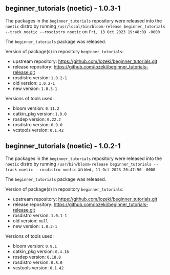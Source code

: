 ## beginner_tutorials (noetic) - 1.0.3-1

The packages in the `beginner_tutorials` repository were released into the `noetic` distro by running `/usr/local/bin/bloom-release beginner_tutorials --track noetic --rosdistro noetic` on `Fri, 13 Oct 2023 19:48:09 -0000`

The `beginner_tutorials` package was released.

Version of package(s) in repository `beginner_tutorials`:

- upstream repository: https://github.com/lozeki/beginner_tutorials.git
- release repository: https://github.com/lozeki/beginner_tutorials-release.git
- rosdistro version: `1.0.2-1`
- old version: `1.0.2-1`
- new version: `1.0.3-1`

Versions of tools used:

- bloom version: `0.11.2`
- catkin_pkg version: `1.0.0`
- rosdep version: `0.22.2`
- rosdistro version: `0.9.0`
- vcstools version: `0.1.42`


## beginner_tutorials (noetic) - 1.0.2-1

The packages in the `beginner_tutorials` repository were released into the `noetic` distro by running `/usr/bin/bloom-release beginner_tutorials --track noetic --rosdistro noetic` on `Wed, 11 Oct 2023 20:47:50 -0000`

The `beginner_tutorials` package was released.

Version of package(s) in repository `beginner_tutorials`:

- upstream repository: https://github.com/lozeki/beginner_tutorials.git
- release repository: https://github.com/lozeki/beginner_tutorials-release.git
- rosdistro version: `1.0.1-1`
- old version: `null`
- new version: `1.0.2-1`

Versions of tools used:

- bloom version: `0.9.1`
- catkin_pkg version: `0.4.16`
- rosdep version: `0.18.0`
- rosdistro version: `0.8.0`
- vcstools version: `0.1.42`


